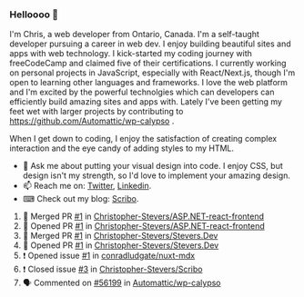 ### Helloooo 👋

I'm Chris, a web developer from Ontario, Canada. I'm a self-taught developer pursuing a career in web dev. I enjoy building beautiful sites and apps with web technology.
I kick-started my coding journey with freeCodeCamp and claimed five of their certifications.  I currently working on personal projects in JavaScript, especially with React/Next.js, though I'm open to learning other languages and frameworks. I love the web platform and I'm excited by the powerful technolgies which can developers can efficiently build amazing sites and apps with. Lately I've been getting my feet wet with larger projects by contributing to https://github.com/Automattic/wp-calypso .

When I get down to coding, I enjoy the satisfaction of creating complex interaction and the eye candy of adding styles to my HTML. 

- 💬 Ask me about putting your visual design into code. I enjoy CSS, but design isn't my strength, so I'd love to implement your amazing design.
- 📫 Reach me on: [Twitter](https://twitter.com/Christo28120856), [Linkedin](https://www.linkedin.com/in/christopher-stevers-07b9a5204/).
- ⌨ Check out my blog: [Scribo](https://christopherstevers.cf).
<!--
**Christopher-Stevers/Christopher-Stevers** is a ✨ _special_ ✨ repository because its `README.md` (this file) appears on your GitHub profile.

Here are some ideas to get you started:

- 🔭 I’m currently working on ...
- 🌱 I’m currently learning ...
- 👯 I’m looking to collaborate on ...
- 🤔 I’m looking for help with ...
- 😄 Pronouns: ...
- ⚡ Fun fact: ...
-->

<!--START_SECTION:activity-->
1. 🎉 Merged PR [#1](https://github.com/Christopher-Stevers/ASP.NET-react-frontend/pull/1) in [Christopher-Stevers/ASP.NET-react-frontend](https://github.com/Christopher-Stevers/ASP.NET-react-frontend)
2. 💪 Opened PR [#1](https://github.com/Christopher-Stevers/ASP.NET-react-frontend/pull/1) in [Christopher-Stevers/ASP.NET-react-frontend](https://github.com/Christopher-Stevers/ASP.NET-react-frontend)
3. 🎉 Merged PR [#1](https://github.com/Christopher-Stevers/Stevers.Dev/pull/1) in [Christopher-Stevers/Stevers.Dev](https://github.com/Christopher-Stevers/Stevers.Dev)
4. 💪 Opened PR [#1](https://github.com/Christopher-Stevers/Stevers.Dev/pull/1) in [Christopher-Stevers/Stevers.Dev](https://github.com/Christopher-Stevers/Stevers.Dev)
5. ❗️ Opened issue [#1](https://github.com/conradludgate/nuxt-mdx/issues/1) in [conradludgate/nuxt-mdx](https://github.com/conradludgate/nuxt-mdx)
6. ❗️ Closed issue [#3](https://github.com/Christopher-Stevers/Scribo/issues/3) in [Christopher-Stevers/Scribo](https://github.com/Christopher-Stevers/Scribo)
7. 🗣 Commented on [#56199](https://github.com/Automattic/wp-calypso/issues/56199) in [Automattic/wp-calypso](https://github.com/Automattic/wp-calypso)
<!--END_SECTION:activity-->
